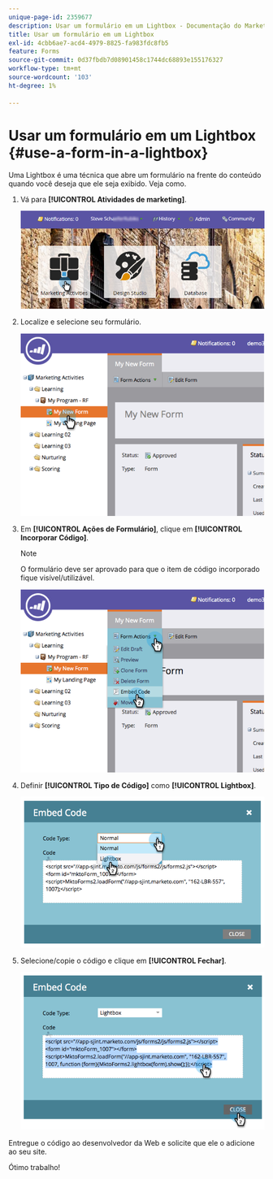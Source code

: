 ```yaml
---
unique-page-id: 2359677
description: Usar um formulário em um Lightbox - Documentação do Marketo - Documentação do produto
title: Usar um formulário em um Lightbox
exl-id: 4cbb6ae7-acd4-4979-8825-fa983fdc8fb5
feature: Forms
source-git-commit: 0d37fbdb7d08901458c1744dc68893e155176327
workflow-type: tm+mt
source-wordcount: '103'
ht-degree: 1%

---
```


# Usar um formulário em um Lightbox {#use-a-form-in-a-lightbox}

Uma Lightbox é uma técnica que abre um formulário na frente do conteúdo quando você deseja que ele seja exibido. Veja como.

1. Vá para **[!UICONTROL Atividades de marketing]**.

   ![](assets/login-marketing-activities-8.png)

1. Localize e selecione seu formulário.

   ![](assets/image2014-9-15-14-3a32-3a15.png)

1. Em **[!UICONTROL Ações de Formulário]**, clique em **[!UICONTROL Incorporar Código]**.

   >[!NOTE]
   >
   >O formulário deve ser aprovado para que o item de código incorporado fique visível/utilizável.

   ![](assets/image2014-9-15-14-3a32-3a24.png)

1. Definir **[!UICONTROL Tipo de Código]** como **[!UICONTROL Lightbox]**.

   ![](assets/image2014-9-15-14-3a32-3a31.png)

1. Selecione/copie o código e clique em **[!UICONTROL Fechar]**.

   ![](assets/image2014-9-15-14-3a32-3a39.png)

Entregue o código ao desenvolvedor da Web e solicite que ele o adicione ao seu site.

Ótimo trabalho!
